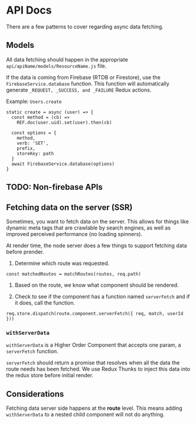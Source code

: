 # API Docs

There are a few patterns to cover regarding async data fetching.

## Models

All data fetching should happen in the appropriate `api/apiName/models/ResourceName.js` file.

If the data is coming from Firebase (RTDB or Firestore), use the `FirebaseService.database` function. This function will automatically generate `_REQUEST, _SUCCESS, and _FAILURE` Redux actions.

Example: `Users.create`

```
static create = async (user) => {
  const method = (cb) =>
    REF.doc(user.uid).set(user).then(cb)

  const options = {
    method,
    verb: 'SET',
    prefix,
    storeKey: path
  }
  await FirebaseService.database(options)
}
```

## TODO: Non-firebase APIs

## Fetching data on the server (SSR)

Sometimes, you want to fetch data on the server. This allows for things like dynamic meta tags that are crawlable by search engines, as well as improved perceived performance (no loading spinners).

At render time, the node server does a few things to support fetching data before prender.

1. Determine which route was requested.
  ```
  const matchedRoutes = matchRoutes(routes, req.path)
  ```

1. Based on the route, we know what component should be rendered.

1. Check to see if the component has a function named `serverFetch` and if it does, call the function.
  ```
  req.store.dispatch(route.component.serverFetch({ req, match, userId }))
  ```

### `withServerData`

`withServerData` is a Higher Order Component that accepts one param, a `serverFetch` function.

`serverFetch` should return a promise that resolves when all the data the route needs has been fetched. We use Redux Thunks to inject this data into the redux store before initial render.

## Considerations

Fetching data server side happens at the **route** level. This means adding `withServerData` to a nested child component will not do anything.
